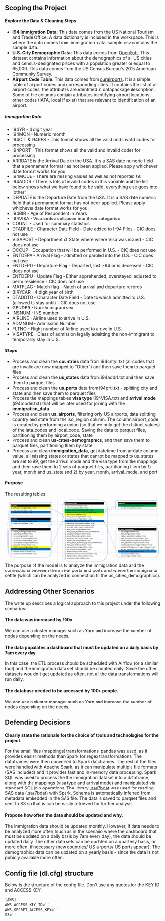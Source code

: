 ## Scoping the Project

#### Explore the Data & Cleaning Steps

- **I94 Immigration Data**: This data comes from the US National Tourism and Trade Office. A data dictionary is included in the workspace. This is where the data comes from. immigration_data_sample.csv contains the sample data.
- **U.S. City Demographic Data**: This data comes from [OpenSoft](https://public.opendatasoft.com/explore/dataset/us-cities-demographics/export/). This dataset contains information about the demographics of all US cities and census-designated places with a population greater or equal to 65,000. This data comes from the US Census Bureau's 2015 American Community Survey. 
- **Airport Code Table**: This data comes from [ourairports](http://ourairports.com/data/airports.csv). It is a simple table of airport codes and corresponding cities. It contains the list of all airport codes, the attributes are identified in datapackage description. Some of the columns contain attributes identifying airport locations, other codes (IATA, local if exist) that are relevant to identification of an airport.

##### Immigration Data
- I94YR - 4 digit year
- I94MON - Numeric month
- I94CIT & I94RES - This format shows all the valid and invalid codes for processing
- I94PORT - This format shows all the valid and invalid codes for processing
- ARRDATE is the Arrival Date in the USA. It is a SAS date numeric field that a 
   permament format has not been applied.  Please apply whichever date format 
   works for you.
- I94MODE - There are missing values as well as not reported (9)
- I94ADDR - There is lots of invalid codes in this variable and the list below 
   shows what we have found to be valid, everything else goes into 'other'
- DEPDATE is the Departure Date from the USA. It is a SAS date numeric field that 
   a permament format has not been applied.  Please apply whichever date format 
   works for you.
- I94BIR - Age of Respondent in Years
- I94VISA - Visa codes collapsed into three categories
- COUNT - Used for summary statistics
- DTADFILE - Character Date Field - Date added to I-94 Files - CIC does not use
- VISAPOST - Department of State where where Visa was issued - CIC does not use
- OCCUP - Occupation that will be performed in U.S. - CIC does not use
- ENTDEPA - Arrival Flag - admitted or paroled into the U.S. - CIC does not use
- ENTDEPD - Departure Flag - Departed, lost I-94 or is deceased - CIC does not use
- ENTDEPU - Update Flag - Either apprehended, overstayed, adjusted to perm residence - CIC does not use
- MATFLAG - Match flag - Match of arrival and departure records
- BIRYEAR - 4 digit year of birth
- DTADDTO - Character Date Field - Date to which admitted to U.S. (allowed to stay until) - CIC does not use
- GENDER - Non-immigrant sex
- INSNUM - INS number
- AIRLINE - Airline used to arrive in U.S.
- ADMNUM - Admission Number
- FLTNO - Flight number of Airline used to arrive in U.S.
- VISATYPE - Class of admission legally admitting the non-immigrant to temporarily stay in U.S.

#### Steps
- Process and clean the **countries** data from i94cntyl.txt (all codes that are invalid are now mapped to "Other") and then save them to parquet files 
- Process and clean the **us_states** data from i94addrl.txt and then save them to parquet files 
- Process and clean the **us_ports** data from i94prtl.txt -  splitting city and state and then save them to parquet files 
- Process the mappings tables **visa type** (I94VISA.txt) and **arrival mode** (i94model.txt) that will be later used for joining with the **immigration_data**
- Process and clean **us_airports**, filtering only US airports, data splitting country and state from the iso_region column. The column airport_code is created by performing a union (so that we only get the distinct values) of the iata_codes and local_code. Saving the data to parquet files, partitioning them by airport_code, state
- Process and clean **us-cities-demographics**, and then save them to parquet files, partitioning them by state
- Process and clean **immigration_data**, get datetime from arrdate column value, all missing states or states that cannot be mapped to us_states are set to 99, get the arrival mode and the visa type from the mappings and then save them to 2 sets of parquet files, partitioning them by 1) year, month and us_state and 2) by year, month, arrival_mode,  and port

#### Purpose

The resulting tables:
![schema](./ImmigrationModel.PNG)
The purpose of the model is to analyze the immigration data and the connections between the arrival ports and ports and where the immigrants settle (which can be analyzed in connection to the us_cities_demographics).

## Addressing Other Scenarios
The write up describes a logical approach to this project under the following scenarios:

#### The data was increased by 100x.
We can use a cluster manager such as Yarn and increase the number of nodes depending on the needs.

#### The data populates a dashboard that must be updated on a daily basis by 7am every day.
In this case, the ETL process should be scheduled with Airflow (or a similar tool) and the immigration data set should be updated daily. Since the other datasets wouldn't get updated as often, not all the data transformations will run daily.

#### The database needed to be accessed by 100+ people.
We can use a cluster manager such as Yarn and increase the number of nodes depending on the needs.

## Defending Decisions

#### Clearly state the rationale for the choice of tools and technologies for the project. 
For the small files (mappings) transformations, pandas was used, as it provides easier methods than Spark for regex transformations. The dataframes were then converted to Spark dataframes.
The rest of the files were handled with Apache Spark, as it can manipulate multiple file formats (SAS included) and it provides fast and in-memory data processing. Spark SQL was used to process the the immigration dataset into a dataframe, along with the mappings (visa type and arrival mode) and manipulated via standard SQL join operations. The library [.sas7bdat](https://github.com/saurfang/spark-sas7bdat) was used for reading SAS data (.sas7bdat) with Spark. Schema is automatically inferred from metadata embedded in the SAS file. The data is saved to parquet files and sent to S3 so that is can be easily retrieved for further analysis.

#### Propose how often the data should be updated and why.
The immigration data should be updated monthly. However, if data needs to be analyzed more often (such as in the scenario where the dashboard that must be updated on a daily basis by 7am every day), the data should be updated daily. The other data sets can be updated on a quarterly basis, or more often, if necessary (new countries/ US airports/ US ports appear). The demographics data can be updated on a yearly basis - since the data is not pubicly available more often.

## Config file (dl.cfg) structure
Below is the structure of the config file. Don't use any quotes for the KEY ID and ACCESS KEY:
```
[AWS]
AWS_ACCESS_KEY_ID=''
AWS_SECRET_ACCESS_KEY=''
S3=''
```
